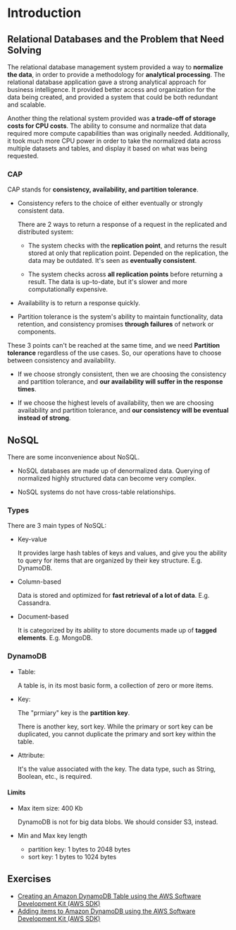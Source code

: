 # Introduction

## Relational Databases and the Problem that Need Solving

The relational database management system provided a way to **normalize the data**, in order to provide a methodology for **analytical processing**. The relational database application gave a strong analytical approach for business intelligence. It provided better access and organization for the data being created, and provided a system that could be both redundant and scalable.

Another thing the relational system provided was **a trade-off of storage costs for CPU costs**. The ability to consume and normalize that data required more compute capabilities than was originally needed. Additionally, it took much more CPU power in order to take the normalized data across multiple datasets and tables, and display it based on what was being requested.

### CAP

CAP stands for **consistency, availability, and partition tolerance**.

- Consistency refers to the choice of either eventually or strongly consistent data.

  There are 2 ways to return a response of a request in the replicated and distributed system:

  - The system checks with the **replication point**, and returns the result stored at only that replication point. Depended on the replication, the data may be outdated. It's seen as **eventually consistent**.

  - The system checks across **all replication points** before returning a result. The data is up-to-date, but it's slower and more computationally expensive.

- Availability is to return a response quickly.

- Partition tolerance is the system's ability to maintain functionality, data retention, and consistency promises **through failures** of network or components.

These 3 points can't be reached at the same time, and we need **Partition tolerance** regardless of the use cases. So, our operations have to choose between consistency and availability.

- If we choose strongly consistent, then we are choosing the consistency and partition tolerance, and **our availability will suffer in the response times**.

- If we choose the highest levels of availability, then we are choosing availability and partition tolerance, and **our consistency will be eventual instead of strong**.

## NoSQL

There are some inconvenience about NoSQL.

- NoSQL databases are made up of denormalized data. Querying of normalized highly structured data can become very complex.

- NoSQL systems do not have cross-table relationships.

### Types

There are 3 main types of NoSQL:

- Key-value

  It provides large hash tables of keys and values, and give you the ability to query for items that are organized by their key structure. E.g. DynamoDB.

- Column-based

  Data is stored and optimized for **fast retrieval of a lot of data**. E.g. Cassandra.

- Document-based

  It is categorized by its ability to store documents made up of **tagged elements**. E.g. MongoDB.

### DynamoDB

- Table:

  A table is, in its most basic form, a collection of zero or more items.

- Key:

  The "prmiary" key is the **partition key**.

  There is another key, sort key. While the primary or sort key can be duplicated, you cannot duplicate the primary and sort key within the table.

- Attribute:

  It's the value associated with the key. The data type, such as String, Boolean, etc., is required.

#### Limits

- Max item size: 400 Kb

  DynamoDB is not for big data blobs. We should consider S3, instead.

- Min and Max key length

  - partition key: 1 bytes to 2048 bytes
  - sort key: 1 bytes to 1024 bytes

## Exercises

- [Creating an Amazon DynamoDB Table using
the AWS Software Development Kit (AWS SDK)](./docs/week-1-exercise-1.pdf)
- [Adding items to Amazon
DynamoDB using the AWS Software
Development Kit (AWS SDK)](./docs/week-1-exercise-2.pdf)
